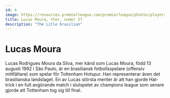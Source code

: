 ```yaml
---
id: 4 
image: https://resources.premierleague.com/premierleague/photos/players/250x250/p95715.png
title: Lucas Moura, Yter, numer 27
description: "The Litle brasilian"
---
```


# Lucas Moura 

Lucas Rodrigues Moura da Silva, mer känd som Lucas Moura, född 13 augusti 1992 i São Paulo, är en brasiliansk fotbollsspelare (offensiv mittfältare) som spelar för Tottenham Hotspur. Han representerar även det brasilianska landslaget. 
En av Lucas största meriter är att han gjorde Hat-trick i en fult avgörande match i slutspelet av champions league som senare gjorde att Tottenham tog sig till final.